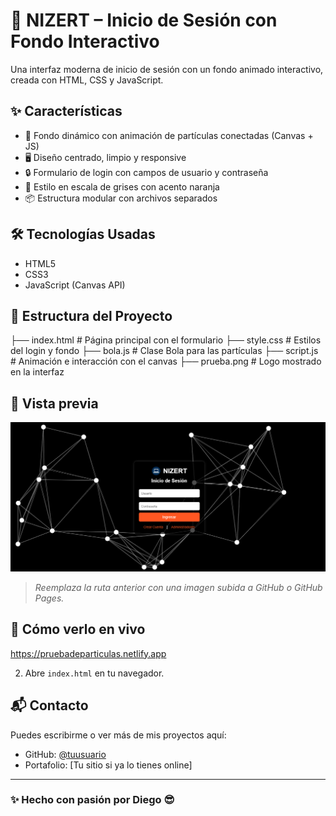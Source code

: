 # 🌌 NIZERT – Inicio de Sesión con Fondo Interactivo

Una interfaz moderna de inicio de sesión con un fondo animado interactivo, creada con HTML, CSS y JavaScript.

## ✨ Características

- 🎨 Fondo dinámico con animación de partículas conectadas (Canvas + JS)
- 🖥️ Diseño centrado, limpio y responsive
- 🔒 Formulario de login con campos de usuario y contraseña
- 🧊 Estilo en escala de grises con acento naranja
- 📦 Estructura modular con archivos separados

## 🛠️ Tecnologías Usadas

- HTML5
- CSS3
- JavaScript (Canvas API)

## 📁 Estructura del Proyecto

├── index.html # Página principal con el formulario 
├── style.css # Estilos del login y fondo 
├── bola.js # Clase Bola para las partículas
├── script.js # Animación e interacción con el canvas 
├── prueba.png # Logo mostrado en la interfaz


## 🧪 Vista previa

![Preview](captura.png)

> *Reemplaza la ruta anterior con una imagen subida a GitHub o GitHub Pages.*

## 🚀 Cómo verlo en vivo

https://pruebadeparticulas.netlify.app


2. Abre `index.html` en tu navegador.

## 📬 Contacto

Puedes escribirme o ver más de mis proyectos aquí:

- GitHub: [@tuusuario](https://github.com/tuusuario)
- Portafolio: [Tu sitio si ya lo tienes online]

---

### ✨ Hecho con pasión por Diego 😎


